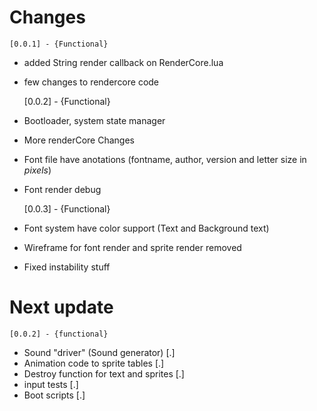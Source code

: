 # Changes
    [0.0.1] - {Functional}
    
-  added String render callback on RenderCore.lua
-  few changes to rendercore code


    [0.0.2] - {Functional}

- Bootloader, system state manager
- More renderCore Changes
- Font file have anotations (fontname, author, version and letter size in *pixels*)
- Font render debug

    [0.0.3] - {Functional}

- Font system have color support (Text and Background text)
- Wireframe for font render and sprite render removed
- Fixed instability stuff


# Next update

    [0.0.2] - {functional}

- Sound "driver" (Sound generator)              [.]
- Animation code to sprite tables               [.]
- Destroy function for text and sprites         [.]
- input tests                                   [.]
- Boot scripts                                  [.]